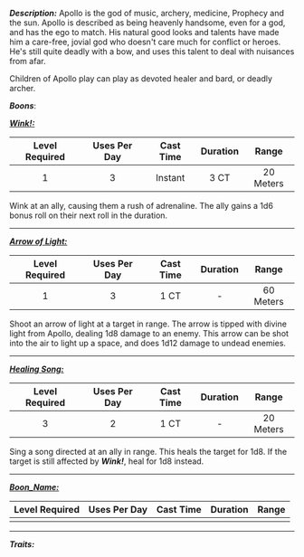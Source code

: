 ***Description:***
Apollo is the god of music, archery, medicine, Prophecy and the sun.
Apollo is described as being heavenly handsome, even for a god, and has the ego to match.
His natural good looks and talents have made him a care-free, jovial god who doesn't care much for conflict or heroes.
He's still quite deadly with a bow, and uses this talent to deal with nuisances from afar.

Children of Apollo play can play as devoted healer and bard, or deadly archer.


***Boons***:

<b><ins><i>Wink!:</i></ins></b>

| Level Required | Uses Per Day | Cast Time | Duration |   Range   |
|:--------------:|:------------:|:---------:|:--------:|:---------:|
|       1        |      3       |  Instant  |   3 CT   | 20 Meters | 
Wink at an ally, causing them a rush of adrenaline.
The ally gains a 1d6 bonus roll on their next roll in the duration.

------------------
<b><ins><i>Arrow of Light:</i></ins></b>

| Level Required | Uses Per Day | Cast Time | Duration |   Range   |
|:--------------:|:------------:|:---------:|:--------:|:---------:|
|       1        |      3       |   1 CT    |    -     | 60 Meters | 
Shoot an arrow of light at a target in range.
The arrow is tipped with divine light from Apollo, dealing 1d8 damage to an enemy.
This arrow can be shot into the air to light up a space, and does 1d12 damage to undead enemies.

------------------
<b><ins><i>Healing Song:</i></ins></b>

| Level Required | Uses Per Day | Cast Time | Duration |   Range   |
|:--------------:|:------------:|:---------:|:--------:|:---------:|
|       3        |      2       |   1  CT   |    -     | 20 Meters | 
Sing a song directed at an ally in range.
This heals the target for 1d8.
If the target is still affected by ***Wink!***, heal for 1d8 instead.

------------------
<b><ins><i>Boon_Name:</i></ins></b>

| Level Required | Uses Per Day | Cast Time | Duration | Range |
|:--------------:|:------------:|:---------:|:--------:|:-----:|
|                |              |           |          |       |


------------------

***Traits:*** 